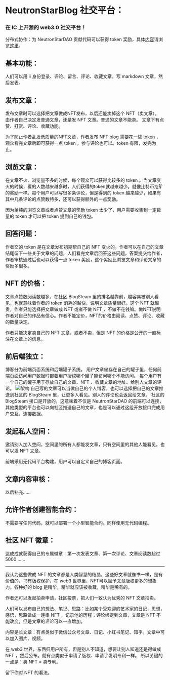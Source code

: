 # NeutronStarBlog 社交平台：
### 在 IC 上开源的 web3.0 社交平台！

分布式协作：为 NeutronStarDAO 贡献代码可以获得 token 奖励，具体<a href="https://github.com/users/NeutronStarPRO/projects/3">内容</a>请浏览<a href="https://github.com/NeutronStar-PRO/NeutronStarDAO/blob/main/DistributedCollaborativeContribution-zh.md">这里</a>。

## 基本功能：
人们可以用 ii 身份登录、评论、留言、评论、收藏文章，写 markdown 文章，然后发表。

## 发布文章：
发布文章时可以选择把文章做成NFT发布，以后还能卖掉这个 NFT（卖文章）。
由作者自己决定发普通文章，还是发 NFT 文章。普通的文章不能卖。
文章下有点赞、打赏、评论、收藏功能。

为了防止作者乱发低质量的NFT文章，作者发布 NFT blog 需要花一些 token ，观众看完文章后即可获得一点 token ，参与评论也可以。token 有限，发完为止。

## 浏览文章：
在文章不火、浏览量不多的时候，每个观众可以获得比较多的 token 。当文章变火的时候，看的人数越来越多时，人们获得的token就越来越少。就像比特币挖矿的奖励一样。每个用户可以写很多条评论，但是得到的 token 越来越少，如果有其中几条评论的点赞数特多，还可以获得额外的一点奖励。

因为单纯的浏览文章或者点赞文章的奖励 token 太少了，用户需要收集到一定数量的 token 才可以把 token 提到自己的钱包。

## 回答问题：
作者交的 token 是在文章发布初期帮自己的 NFT 变火的。作者可以在自己的文章结尾留下一些关于文章的问题，人们看完文章后回答这些问题，答案提交给作者，作者审核通过后也可以获得一点 token 奖励，这个奖励比浏览文章和评论文章的奖励多很多。

## NFT 的价格：
文章点赞数阅读数越多，在社区 BlogSteam 里的排名越靠前，越容易被别人看见，也就意味着作者的 token 消耗的越快，说明文章质量很好。这个 NFT 就越贵，作者只能选择把文章做成 NFT 或者不做 NFT ，不做不花钱嘛。做NFT说明作者对自己的作品有信心。作者不能定价，NFT的价格由阅读、点赞、评论、收藏的数量决定。

作者只能决定卖自己的 NFT 文章，或者不卖，但是 NFT 的价格是公开的一直标注在文章上的信息。

## 前后端独立：
博客分为前端页面系统和后端罐子系统。
用户文章储存在自己的罐子里，任何前端页面访问用户数据时都要用户授权哪个罐子能访问哪个不能访问。
每个用户有一个自己的罐子用于存放自己的文章、NFT 、收藏文章的地址、给别人文章的评论。
![架构](https://github.com/NeutronStarPRO/NeutronStarDAO/blob/main/img/img-readme1.png)
自己写的文章可以当做自己的个人博客，也可以选择把自己的文章推送到社区的 BlogSteam 里，让更多人看见。别人的评论也会返回给文章。
社区的 BlogSteam 接口是开放的，这意味着不仅是 NeutronStarDAO 的前端可以连接，其他类型的平台也可以向社区推送自己的文章，也是可以通过这组开放接口完成用户交互，连接数据。

## 发起私人空间：
邀请别人加入空间，空间里的所有人都能发文章，只有空间里的其他人能看见。也可以发 NFT 文章。

前端采用无代码平台构建，用户可以自定义自己的博客页面。

## 文章内容审核：
以后补充......

## 允许作者创建智能合约：
不需要写任何代码，就可以部署一个小型智能合约。同样使用无代码编程。

## 社区 NFT 徽章：
达成成就获得自己的专属徽章：第一次发表文章、第一次评论、文章阅读数超过 5000 ......

---

我认为这些做成 NFT 的文章都是人类智慧的结晶，这些好文章就像书一样，是有价值的，书有版权保护，在 web3 世界里，NFT可以赋予文章版权更多的想象力。各种好的 blog 是精华，精华就应该被收藏，精华是稀有的。

作者还可以发起拍卖申请，社区投票，把人们一致认为优秀的 NFT 文章拍卖。

人们可以发布自己的想法、笔记、思路：比如某个受欢迎的艺术家的日记，思想，感悟，思路做成一连串 NFT ，记录他的历程；评论绑定到文章，文章是 NFT 不能改变，但是文章的评论可以一直增加。

内容是长文章：有点类似于微信公众号文章、日记、小红书笔记、知乎。文章中可以加入图片、视频。

在 web3 世界，东西归用户所有，但是别人不知道，想要让别人知道还是得做成 NFT ，然后公布。就有点类似于申请了版权、申请了发明专利一样。
所以关键的一点是：卖 NFT = 卖专利。

留下你对 NFT 的看法。
